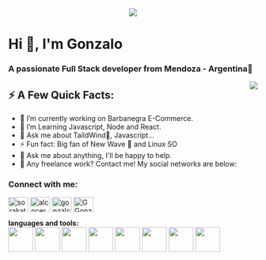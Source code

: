 <h3 align="center">
<img  src="https://i.giphy.com/media/WTcgSMey23umixwJQu/giphy.webp" />
</h3> 
                    
<h1 align="left">Hi 👋, I'm Gonzalo</h1>
<h3 align="left">A passionate Full Stack developer from Mendoza - Argentina🍇</h3>


 
<img align="right" src="https://user-images.githubusercontent.com/80013333/138579735-90f0660a-bbc7-4900-b375-d3ec6e53d90e.gif" />

<h2>⚡ A Few Quick Facts:</h2>
 <ul>
<li>🔭 I’m currently working on Barbanegra E-Commerce.</li>
<li>🌱 I’m Learning Javascript, Node and React.</li>
<li>💬 Ask me about TaildWind🍃, Javascript...</li>
<li>⚡ Fun fact: Big fan of New Wave 🎵 and Linux SO </li>
<li>💬 Ask me about anything, I'll be happy to help.</li>
<li>💼 Any freelance work? Contact me! My social networks are below:</li>
 </ul>
<h3 align="left">Connect with me:</h3>
<p align="left">
<a href="https://twitter.com/sorakatop" target="blank"><img align="center" src="https://raw.githubusercontent.com/rahuldkjain/github-profile-readme-generator/master/src/images/icons/Social/twitter.svg" alt="sorakatop" height="30" width="40" /></a>
<a href="https://linkedin.com/in/alcocergonzalomatias" target="blank"><img align="center" src="https://raw.githubusercontent.com/rahuldkjain/github-profile-readme-generator/master/src/images/icons/Social/linked-in-alt.svg" alt="alcocergonzalomatias" height="30" width="40" /></a>
<a href="https://instagram.com/gonzalcocer" target="blank"><img align="center" src="https://raw.githubusercontent.com/rahuldkjain/github-profile-readme-generator/master/src/images/icons/Social/instagram.svg" alt="gonzalcocer" height="30" width="40" /></a>
<a href="https://discord.gg/GGonza#4211" target="blank"><img align="center" src="https://raw.githubusercontent.com/rahuldkjain/github-profile-readme-generator/master/src/images/icons/Social/discord.svg" alt="GGonza#4211" height="30" width="40" /></a>
</p>

**languages and tools:**  
 <img height="50" src="https://i.giphy.com/media/XAxylRMCdpbEWUAvr8/giphy.webp">
 <img height="50" src="https://i.giphy.com/media/fsEaZldNC8A1PJ3mwp/giphy.webp">
 <img height="50" src="https://i.giphy.com/media/Sr8xDpMwVKOHUWDVRD/giphy.webp">
 <img height="50" src="https://i.giphy.com/media/ln7z2eWriiQAllfVcn/giphy.webp">
 <img height="50" src="https://i.giphy.com/media/kdFc8fubgS31b8DsVu/giphy.webp">
 <img height="50" src="https://i.giphy.com/media/eNAsjO55tPbgaor7ma/giphy.webp">
 <img height="50" src="https://i.giphy.com/media/kH1DBkPNyZPOk0BxrM/giphy.webp">
 <img height="50" src="https://c.tenor.com/7OM1QNVM3-wAAAAC/archpepe.gif">

